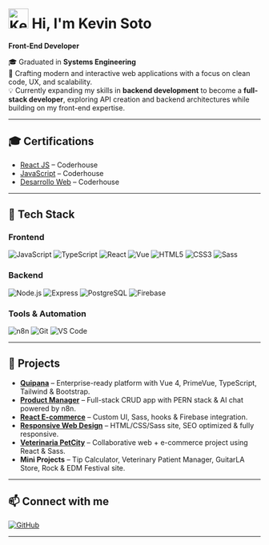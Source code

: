 # <img src="https://kevinsoto.netlify.app/logo.png" alt="Kevin Soto Logo" width="40" height="40" /> Hi, I'm Kevin Soto

**Front-End Developer**

🎓 Graduated in **Systems Engineering**  
🚀 Crafting modern and interactive web applications with a focus on clean code, UX, and scalability.  
💡 Currently expanding my skills in **backend development** to become a **full-stack developer**, exploring API creation and backend architectures while building on my front-end expertise.

---

## 🎓 Certifications

- [React JS](https://pub.coderhouse.com/legacy-certificates/6811e428395778cf5f777ce6?lang=es) – Coderhouse
- [JavaScript](https://pub.coderhouse.com/certificates/f737ea62-43dd-4656-8af1-41c1e93a32c4?v=1) – Coderhouse
- [Desarrollo Web](https://pub.coderhouse.com/legacy-certificates/67805aafe9330b55412d1ec4?lang=es) – Coderhouse

---

## 🔧 Tech Stack

### Frontend
![JavaScript](https://img.shields.io/badge/JavaScript-F7DF1E?style=for-the-badge&logo=javascript&logoColor=black)
![TypeScript](https://img.shields.io/badge/TypeScript-3178C6?style=for-the-badge&logo=typescript&logoColor=white)
![React](https://img.shields.io/badge/React-61DAFB?style=for-the-badge&logo=react&logoColor=black)
![Vue](https://img.shields.io/badge/Vue-4FC08D?style=for-the-badge&logo=vue.js&logoColor=white)
![HTML5](https://img.shields.io/badge/HTML5-E34F26?style=for-the-badge&logo=html5&logoColor=white)
![CSS3](https://img.shields.io/badge/CSS3-1572B6?style=for-the-badge&logo=css3&logoColor=white)
![Sass](https://img.shields.io/badge/Sass-CC6699?style=for-the-badge&logo=sass&logoColor=white)

### Backend
![Node.js](https://img.shields.io/badge/Node.js-339933?style=for-the-badge&logo=node.js&logoColor=white)
![Express](https://img.shields.io/badge/Express-000000?style=for-the-badge&logo=express&logoColor=white)
![PostgreSQL](https://img.shields.io/badge/PostgreSQL-4169E1?style=for-the-badge&logo=postgresql&logoColor=white)
![Firebase](https://img.shields.io/badge/Firebase-FFCA28?style=for-the-badge&logo=firebase&logoColor=black)

### Tools & Automation
![n8n](https://img.shields.io/badge/n8n-000000?style=for-the-badge&logo=n8n&logoColor=white)
![Git](https://img.shields.io/badge/Git-F05032?style=for-the-badge&logo=git&logoColor=white)
![VS Code](https://img.shields.io/badge/VS_Code-007ACC?style=for-the-badge&logo=visual-studio-code&logoColor=white)

---

## 📂 Projects

- **[Quipana](https://quipana.com)** – Enterprise-ready platform with Vue 4, PrimeVue, TypeScript, Tailwind & Bootstrap.
- **[Product Manager](https://rest-apis-typescript-frontend-eta-eight.vercel.app)** – Full-stack CRUD app with PERN stack & AI chat powered by n8n.
- **[React E-commerce](https://silly-entremet-92b88c.netlify.app)** – Custom UI, Sass, hooks & Firebase integration.
- **[Responsive Web Design](https://spontaneous-kitten-423a21.netlify.app)** – HTML/CSS/Sass site, SEO optimized & fully responsive.
- **[Veterinaria PetCity](https://veterinaria-petcity.netlify.app/petshop)** – Collaborative web + e-commerce project using React & Sass.
- **Mini Projects** – Tip Calculator, Veterinary Patient Manager, GuitarLA Store, Rock & EDM Festival site.

---

## 📫 Connect with me

[![GitHub](https://img.shields.io/badge/GitHub-181717?style=for-the-badge&logo=github&logoColor=white)](https://github.com/kevinsoto13)

---
